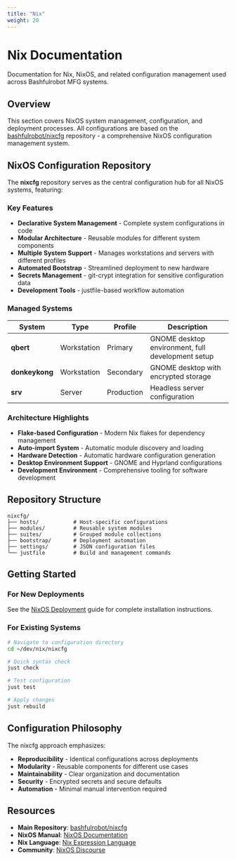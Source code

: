 ```yaml
---
title: "Nix"
weight: 20
---
```


# Nix Documentation

Documentation for Nix, NixOS, and related configuration management used across Bashfulrobot MFG systems.

## Overview

This section covers NixOS system management, configuration, and deployment processes. All configurations are based on the [bashfulrobot/nixcfg](https://github.com/bashfulrobot/nixcfg) repository - a comprehensive NixOS configuration management system.

## NixOS Configuration Repository

The **nixcfg** repository serves as the central configuration hub for all NixOS systems, featuring:

### Key Features

- **Declarative System Management** - Complete system configurations in code
- **Modular Architecture** - Reusable modules for different system components
- **Multiple System Support** - Manages workstations and servers with different profiles
- **Automated Bootstrap** - Streamlined deployment to new hardware
- **Secrets Management** - git-crypt integration for sensitive configuration data
- **Development Tools** - justfile-based workflow automation

### Managed Systems

| System | Type | Profile | Description |
|--------|------|---------|-------------|
| **qbert** | Workstation | Primary | GNOME desktop environment, full development setup |
| **donkeykong** | Workstation | Secondary | GNOME desktop with encrypted storage |
| **srv** | Server | Production | Headless server configuration |

### Architecture Highlights

- **Flake-based Configuration** - Modern Nix flakes for dependency management
- **Auto-import System** - Automatic module discovery and loading
- **Hardware Detection** - Automatic hardware configuration generation
- **Desktop Environment Support** - GNOME and Hyprland configurations
- **Development Environment** - Comprehensive tooling for software development

## Repository Structure

```
nixcfg/
├── hosts/           # Host-specific configurations
├── modules/         # Reusable system modules
├── suites/          # Grouped module collections
├── bootstrap/       # Deployment automation
├── settings/        # JSON configuration files
└── justfile         # Build and management commands
```

## Getting Started

### For New Deployments
See the [NixOS Deployment](nixos-deployment/) guide for complete installation instructions.

### For Existing Systems
```bash
# Navigate to configuration directory
cd ~/dev/nix/nixcfg

# Quick syntax check
just check

# Test configuration
just test  

# Apply changes
just rebuild
```

## Configuration Philosophy

The nixcfg approach emphasizes:

- **Reproducibility** - Identical configurations across deployments
- **Modularity** - Reusable components for different use cases  
- **Maintainability** - Clear organization and documentation
- **Security** - Encrypted secrets and secure defaults
- **Automation** - Minimal manual intervention required

## Resources

- **Main Repository**: [bashfulrobot/nixcfg](https://github.com/bashfulrobot/nixcfg)
- **NixOS Manual**: [NixOS Documentation](https://nixos.org/manual/nixos/stable/)
- **Nix Language**: [Nix Expression Language](https://nixos.org/guides/nix-pills/)
- **Community**: [NixOS Discourse](https://discourse.nixos.org/)
